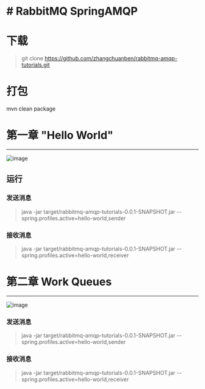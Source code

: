 # # RabbitMQ SpringAMQP
# 下载
> git clone https://github.com/zhangchuanben/rabbitmq-amqp-tutorials.git
# 打包 
mvn clean package
# 第一章 "Hello World"

---
![image](http://www.rabbitmq.com/img/tutorials/python-one.png)
## 运行
### 发送消息
> java -jar target/rabbitmq-amqp-tutorials-0.0.1-SNAPSHOT.jar --spring.profiles.active=hello-world,sender

### 接收消息
> java -jar target/rabbitmq-amqp-tutorials-0.0.1-SNAPSHOT.jar --spring.profiles.active=hello-world,receiver


# 第二章 Work Queues
---

![image](http://www.rabbitmq.com/img/tutorials/python-two.png)

### 发送消息
> java -jar target/rabbitmq-amqp-tutorials-0.0.1-SNAPSHOT.jar --spring.profiles.active=hello-world,sender

### 接收消息
> java -jar target/rabbitmq-amqp-tutorials-0.0.1-SNAPSHOT.jar --spring.profiles.active=hello-world,receiver